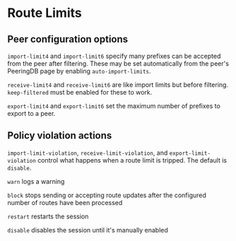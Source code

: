 # Route Limits

## Peer configuration options

`import-limit4` and `import-limit6` specify many prefixes can be accepted from the peer after filtering. These may be
set automatically from the peer's PeeringDB page by enabling `auto-import-limits`.

`receive-limit4` and `receive-limit6` are like import limits but before filtering. `keep-filtered` must be enabled for
these to work.

`export-limit4` and `export-limit6` set the maximum number of prefixes to export to a peer.

## Policy violation actions

`import-limit-violation`, `receive-limit-violation`, and `export-limit-violation` control what happens when a route
limit is tripped. The default is `disable`.

`warn` logs a warning

`block` stops sending or accepting route updates after the configured number of routes have been processed

`restart` restarts the session

`disable` disables the session until it's manually enabled
